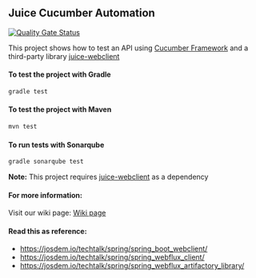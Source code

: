 Juice Cucumber Automation
----------------------------------------

[![Quality Gate Status](https://sonar.josdem.io/api/project_badges/measure?project=com.josdem.jugoterapia.webclient.automation%3Ajuice-automation-cucumber&metric=alert_status)](https://sonar.josdem.io/dashboard?id=com.josdem.jugoterapia.webclient.automation%3Ajuice-automation-cucumber)

This project shows how to test an API using [Cucumber Framework](https://cucumber.io/) and a third-party library [juice-webclient](https://github.com/josdem/juice-webclient)

#### To test the project with Gradle

```bash
gradle test
```

#### To test the project with Maven

```bash
mvn test
```

#### To run tests with Sonarqube

```bash
gradle sonarqube test
```

**Note:** This project requires [juice-webclient](https://github.com/josdem/juice-webclient) as a dependency

#### For more information:

Visit our wiki page: [Wiki page](https://github.com/josdem/juice-automation/wiki)

#### Read this as reference:

* https://josdem.io/techtalk/spring/spring_boot_webclient/
* https://josdem.io/techtalk/spring/spring_webflux_client/
* https://josdem.io/techtalk/spring/spring_webflux_artifactory_library/
